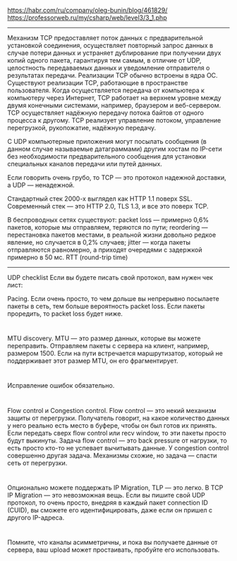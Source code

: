 https://habr.com/ru/company/oleg-bunin/blog/461829/
https://professorweb.ru/my/csharp/web/level3/3_1.php
_________________________________________________

Механизм TCP предоставляет поток данных с предварительной установкой соединения, осуществляет повторный запрос данных в случае потери данных и устраняет дублирование при получении двух копий одного пакета, гарантируя тем самым, в отличие от UDP, целостность передаваемых данных и уведомление отправителя о результатах передачи.
 Реализации TCP обычно встроены в ядра ОС. Существуют реализации TCP, работающие в пространстве пользователя.
 Когда осуществляется передача от компьютера к компьютеру через Интернет, TCP работает на верхнем уровне между двумя конечными системами, например, браузером и веб-сервером. TCP осуществляет надёжную передачу потока байтов от одного процесса к другому. TCP реализует управление потоком, управление перегрузкой, рукопожатие, надёжную передачу.

С UDP компьютерные приложения могут посылать сообщения (в данном случае называемые датаграммами) другим хостам по IP-сети без необходимости предварительного сообщения для установки специальных каналов передачи или путей данных.

Если говорить очень грубо, то TCP — это протокол надежной доставки, а UDP — ненадежной.

Стандартный стек 2000-х выглядел как HTTP 1.1 поверх SSL. 
Современный стек — это HTTP 2.0, TLS 1.3, и все это поверх TCP.

В беспроводных сетях существуют:
 packet loss — примерно 0,6% пакетов, которые мы отправляем, теряются по пути;
 reordering — перестановка пакетов местами, в реальной жизни довольно редкое явление, но случается в 0,2% случаев;
 jitter — когда пакеты отправляются равномерно, а приходят очередями с задержкой примерно в 50 мс.
RTT (round-trip time)

___________________________________
UDP checklist
Если вы будете писать свой протокол, вам нужен чек лист:


Pacing.
Если очень просто, то чем дольше вы непрерывно посылаете пакеты в сеть, тем больше вероятность packet loss. Если пакеты проредить, то packet loss будет ниже.
#
MTU discovery.
MTU — это размер данных, которые вы можете переправить.
Отправляем пакеты с сервера на клиент, например, размером 1500. Если на пути встречается маршрутизатор, который не поддерживает этот размер MTU, он его фрагментирует.
#
Исправление ошибок обязательно.
#
Flow control и Congestion control.
Flow control — это некий механизм защиты от перегрузки. Получатель говорит, на какое количество данных у него реально есть место в буфере, чтобы он был готов их принять. Если передать сверх flow control или recv window, то эти пакеты просто будут выкинуты. Задача flow control — это back pressure от нагрузки, то есть просто кто-то не успевает вычитывать данные.
У congestion control совершенно другая задача. Механизмы схожие, но задача — спасти сеть от перегрузки.
#
Опционально можете поддержать IP Migration, TLP — это легко.
В TCP IP Migration — это невозможная вещь.
Если вы пишите свой UDP протокол, то очень просто, внедряя в каждый пакет connection ID (CUID), вы сможете его идентифицировать, даже если он пришел с другого IP-адреса.
#

Помните, что каналы асимметричны, и пока вы получаете данные от сервера, ваш upload может простаивать, пробуйте его использовать.
